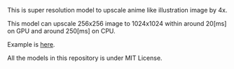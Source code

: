 This is super resolution model to upscale anime like illustration image by 4x.

This model can upscale 256x256 image to 1024x1024 within around 20[ms] on GPU and around 250[ms] on CPU.

Example is [here](https://github.com/xiong-jie-y/ml-examples/tree/master/realtime_srgan_anime).

All the models in this repository is under MIT License.